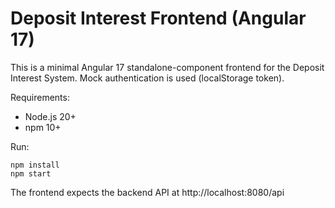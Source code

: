 # Deposit Interest Frontend (Angular 17)

This is a minimal Angular 17 standalone-component frontend for the Deposit Interest System.
Mock authentication is used (localStorage token).

Requirements:
- Node.js 20+
- npm 10+

Run:
```
npm install
npm start
```

The frontend expects the backend API at http://localhost:8080/api
